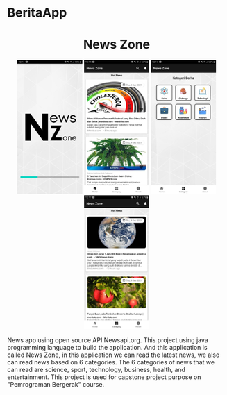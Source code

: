 # BeritaApp

<h1 align="center">News Zone </h1>
<p align="center"><img src="https://github.com/LettyLatifah/BeritaApp/blob/master/app/preview1.jpg" width="150px"> <img src="https://github.com/LettyLatifah/BeritaApp/blob/master/app/preview2.jpg" width="150px"> <img src="https://github.com/LettyLatifah/BeritaApp/blob/master/app/preview3.jpg" width="150px"> <img src="https://github.com/LettyLatifah/BeritaApp/blob/master/app/preview4.jpg" width="150px"> </p>



News app using open source API Newsapi.org. This project using java programming language to build the application. And this application is called News Zone, in this application we can read the latest news, we also can read news based on 6 categories. The 6 categories of news that we can read are science, sport, technology, business, health, and entertainment. This project is used for capstone project purpose on "Pemrograman Bergerak" course. 





